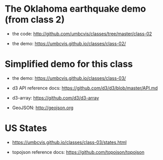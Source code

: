 
# The Oklahoma earthquake demo (from class 2)

* the code: http://github.com/umbcvis/classes/tree/master/class-02

* the demo: https://umbcvis.github.io/classes/class-02/

# Simplified demo for this class

* the demo: https://umbcvis.github.io/classes/class-03/

* d3 API reference docs: https://github.com/d3/d3/blob/master/API.md

* d3-array: https://github.com/d3/d3-array

* GeoJSON: http://geojson.org

# US States

* https://umbcvis.github.io/classes/class-03/states.html

* topojson reference docs: https://github.com/topojson/topojson


